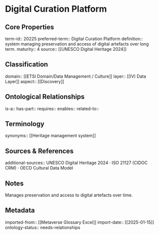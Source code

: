 # Digital Curation Platform

## Core Properties
term-id:: 20225
preferred-term:: Digital Curation Platform
definition:: system managing preservation and access of digital artefacts over long term.
maturity:: 4
source:: [[UNESCO Digital Heritage 2024]]

## Classification
domain:: [[ETSI Domain/Data Management / Culture]]
layer:: [[IV) Data Layer]]
aspect:: [[Discovery]]

## Ontological Relationships
is-a:: 
has-part:: 
requires:: 
enables:: 
related-to:: 

## Terminology
synonyms:: [[Heritage management system]]

## Sources & References
additional-sources:: UNESCO Digital Heritage 2024 · ISO 21127 (CIDOC CRM) · OECD Cultural Data Model

## Notes
Manages preservation and access to digital artefacts over time.

## Metadata
imported-from:: [[Metaverse Glossary Excel]]
import-date:: [[2025-01-15]]
ontology-status:: needs-relationships